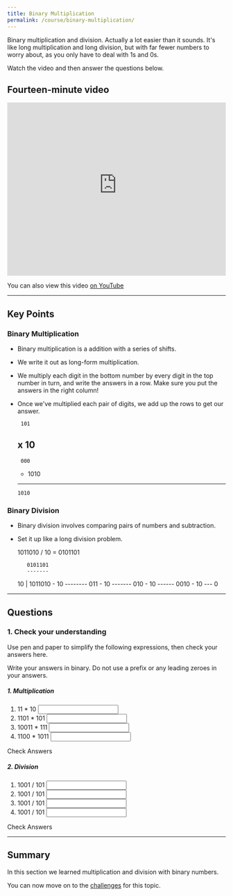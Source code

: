 ```yaml
---
title: Binary Multiplication
permalink: /course/binary-multiplication/
---
```


Binary multiplication and division. Actually a lot easier than it sounds. It's like long multiplication and long division, but with far fewer numbers to worry about, as you only have to deal with 1s and 0s.

Watch the video and then answer the questions below.

## Fourteen-minute video

<iframe width="100%" height="400px" src="https://www.youtube-nocookie.com/embed/VsgEDYCPZfA" frameborder="0" allow="accelerometer; autoplay; encrypted-media; gyroscope; picture-in-picture" allowfullscreen></iframe>

You can also view this video [on YouTube](https://youtu.be/VsgEDYCPZfA)

---

## Key Points

### Binary Multiplication

* Binary multiplication is a addition with a series of shifts.
* We write it out as long-form multiplication.
* We multiply each digit in the bottom number by every digit in the top number in turn, and write the answers in a row. Make sure you put the answers in the right column!
* Once we've multiplied each pair of digits, we add up the rows to get our answer.

       101
    x   10
    ------
       000
    + 1010
    ------
      1010

### Binary Division

* Binary division involves comparing pairs of numbers and subtraction.
* Set it up like a long division problem.


    1011010 / 10 = 0101101

         0101101
         -------
    10 | 1011010
        - 10
         --------
           011
        -   10
          -------
            010
        -    10
           ------
             0010
        -      10
              ---
                0

---

## Questions

### 1. Check your understanding

Use pen and paper to simplify the following expressions, then check your answers here.

Write your answers in binary. Do not use a prefix or any leading zeroes in your answers.

##### 1. Multiplication

1. <label for ="q11">11 * 10</label> <input type="text" id="q11" data-answer=""/> <span id="q11c" style="display:inline-block"></span>
2. <label for ="q12">1101 * 101</label> <input type="text" id="q12" data-answer=""/> <span id="q12c" style="display:inline-block"></span>
3. <label for ="q13">10011 * 111</label> <input type="text" id="q12" data-answer=""/> <span id="q13c" style="display:inline-block"></span>
4. <label for ="q14">1100 * 1011</label> <input type="text" id="q14" data-answer=""/> <span id="q14c" style="display:inline-block"></span>

<a class="btn btn-primary" type="submit" onClick="checkAnswers('q1')">Check Answers</a>
<script src="/assets/check.js"></script>

##### 2. Division

1. <label for ="q21">1001 / 101</label> <input type="text" id="q21" data-answer=""/> <span id="q21c" style="display:inline-block"></span>
2. <label for ="q22">1001 / 101</label> <input type="text" id="q22" data-answer=""/> <span id="q22c" style="display:inline-block"></span>
3. <label for ="q23">1001 / 101</label> <input type="text" id="q23" data-answer=""/> <span id="q23c" style="display:inline-block"></span>
4. <label for ="q24">1001 / 101</label> <input type="text" id="q24" data-answer=""/> <span id="q24c" style="display:inline-block"></span>

<a class="btn btn-primary" type="submit" onClick="checkAnswers('q2')">Check Answers</a>


---

## Summary

In this section we learned multiplication and division with binary numbers.

You can now move on to the [challenges](../numerical-systems-challenges/) for this topic.